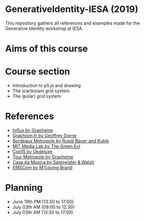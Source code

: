# GenerativeIdentity-IESA (2019)
This repository gathers all references and examples made for the Generative Identity workshop at IESA

# Aims of this course

# Course section
* Introduction to p5.js and drawing
* The (cartesian) grid system
* The (polar) grid system

# References
* [Influx by Grapheine](https://www.grapheine.com/branding/identite-visuelle-influx-bibliotheque-lyon)
* [Graphism.fr by Geoffrey Dorne](https://graphism.fr/)
* [Bordeaux Metropole by Ruedi Bauer and Kubik](https://www.grapheine.com/actulogo/nouvelle-identite-visuelle-generative-bordeaux-metropole)
* [MIT Media Lab by The Green Eyl](https://vimeo.com/20250134)
* [Cop15 by Okdeluxe](http://www.okdeluxe.co.uk/cop15/)
* [Tour Metropole by Grapheine](https://www.grapheine.com/branding/tours-metropole-identite-visuelle)
* [Casa da Música by Sagmeister & Walsh](https://sagmeisterwalsh.com/work/branding/casa-da-musica/)
* [EMSCom by M%oving Brand](https://bpando.org/2013/03/15/branding-emscom/)

# Planning
* June 19th PM (13:30 to 17:00)
* July 03th AM (09:00 to 12:30)
* July 03th AM (13:30 to 17:00)
